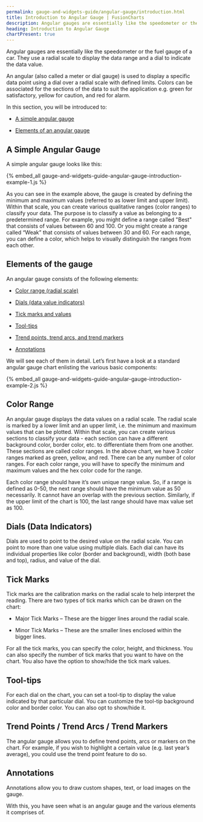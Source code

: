 ```yaml
---
permalink: gauge-and-widgets-guide/angular-gauge/introduction.html
title: Introduction to Angular Gauge | FusionCharts
description: Angular gauges are essentially like the speedometer or the fuel gauge. They use a radial scale to display the data range & a dial to indicate the data value.
heading: Introduction to Angular Gauge
chartPresent: true
---
```


Angular gauges are essentially like the speedometer or the fuel gauge of a car. They use a radial scale to display the data range and a dial to indicate the data value.

An angular (also called a meter or dial gauge) is used to display a specific data point using a dial over a radial scale with defined limits. Colors can be associated for the sections of the data to suit the application e.g. green for satisfactory, yellow for caution, and red for alarm.

In this section, you will be introduced to:

* <a href="/gauge-and-widgets-guide/angular-gauge/introduction.html#a-simple-angular-gauge">A simple angular gauge</a>

* <a href="/gauge-and-widgets-guide/angular-gauge/introduction.html#elements-of-the-gauge">Elements of an angular gauge</a>

## A Simple Angular Gauge

A simple angular gauge looks like this:

{% embed_all gauge-and-widgets-guide-angular-gauge-introduction-example-1.js %}

As you can see in the example above, the gauge is created by defining the minimum and maximum values (referred to as lower limit and upper limit). Within that scale, you can create various qualitative ranges (color ranges) to classify your data. The purpose is to classify a value as belonging to a predetermined range. For example, you might define a range called "Best" that consists of values between 60 and 100. Or you might create a range called “Weak” that consists of values between 30 and 60. For each range, you can define a color, which helps to visually distinguish the ranges from each other.

## Elements of the gauge

An angular gauge consists of the following elements:

* <a href="/gauge-and-widgets-guide/angular-gauge/introduction.html#color-range">Color range (radial scale)</a>

* <a href="/gauge-and-widgets-guide/angular-gauge/introduction.html#dials-data-indicators">Dials (data value indicators)</a>

* <a href="/gauge-and-widgets-guide/angular-gauge/introduction.html#tick-marks">Tick marks and values</a>

* <a href="/gauge-and-widgets-guide/angular-gauge/introduction.html#tool-tips">Tool-tips</a>

* <a href="/gauge-and-widgets-guide/angular-gauge/introduction.html#trend-points--trend-arcs--trend-markers">Trend points, trend arcs, and trend markers</a>

* <a href="/gauge-and-widgets-guide/angular-gauge/introduction.html#annotations">Annotations</a>

We will see each of them in detail. Let’s first have a look at a standard angular gauge chart enlisting the various basic components:

{% embed_all gauge-and-widgets-guide-angular-gauge-introduction-example-2.js %}

## Color Range

An angular gauge displays the data values on a radial scale. The radial scale is marked by a lower limit and an upper limit, i.e. the minimum and maximum values that can be plotted. Within that scale, you can create various sections to classify your data - each section can have a different background color, border color, etc. to differentiate them from one another. These sections are called color ranges. In the above chart, we have 3 color ranges marked as green, yellow, and red. There can be any number of color ranges. For each color range, you will have to specify the minimum and maximum values and the hex color code for the range.

<p class="text-info">Each color range should have it’s own unique range value. So, if a range is defined as 0-50, the next range should have the minimum value as 50 necessarily. It cannot have an overlap with the previous section. Similarly, if the upper limit of the chart is 100, the last range should have max value set as 100.</p>

## Dials (Data Indicators)

Dials are used to point to the desired value on the radial scale. You can point to more than one value using multiple dials. Each dial can have its individual properties like color (border and background), width (both base and top), radius, and value of the dial.

## Tick Marks

Tick marks are the calibration marks on the radial scale to help interpret the reading. There are two types of tick marks which can be drawn on the chart:

* Major Tick Marks – These are the bigger lines around the radial scale.

* Minor Tick Marks – These are the smaller lines enclosed within the bigger lines.

For all the tick marks, you can specify the color, height, and thickness. You can also specify the number of tick marks that you want to have on the chart. You also have the option to show/hide the tick mark values.

## Tool-tips

For each dial on the chart, you can set a tool-tip to display the value indicated by that particular dial. You can customize the tool-tip background color and border color. You can also opt to show/hide it.

## Trend Points / Trend Arcs / Trend Markers

The angular gauge allows you to define trend points, arcs or markers on the chart. For example, if you wish to highlight a certain value (e.g. last year’s average), you could use the trend point feature to do so.

## Annotations

Annotations allow you to draw custom shapes, text, or load images on the gauge.

With this, you have seen what is an angular gauge and the various elements it comprises of.
